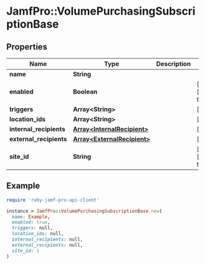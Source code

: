 # JamfPro::VolumePurchasingSubscriptionBase

## Properties

| Name | Type | Description | Notes |
| ---- | ---- | ----------- | ----- |
| **name** | **String** |  |  |
| **enabled** | **Boolean** |  | [optional][default to true] |
| **triggers** | **Array&lt;String&gt;** |  | [optional] |
| **location_ids** | **Array&lt;String&gt;** |  | [optional] |
| **internal_recipients** | [**Array&lt;InternalRecipient&gt;**](InternalRecipient.md) |  | [optional] |
| **external_recipients** | [**Array&lt;ExternalRecipient&gt;**](ExternalRecipient.md) |  | [optional] |
| **site_id** | **String** |  | [optional][default to &#39;-1&#39;] |

## Example

```ruby
require 'ruby-jamf-pro-api-client'

instance = JamfPro::VolumePurchasingSubscriptionBase.new(
  name: Example,
  enabled: true,
  triggers: null,
  location_ids: null,
  internal_recipients: null,
  external_recipients: null,
  site_id: 1
)
```

